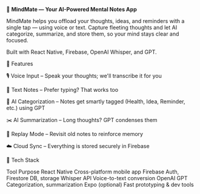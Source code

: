 🧠 **MindMate — Your AI-Powered Mental Notes App**

MindMate helps you offload your thoughts, ideas, and reminders with a single tap — using voice or text. Capture fleeting thoughts and let AI categorize, summarize, and store them, so your mind stays clear and focused.

Built with React Native, Firebase, OpenAI Whisper, and GPT.

📱 Features

🎙️ Voice Input – Speak your thoughts; we'll transcribe it for you

📝 Text Notes – Prefer typing? That works too

🧠 AI Categorization – Notes get smartly tagged (Health, Idea, Reminder, etc.) using GPT

✂️ AI Summarization – Long thoughts? GPT condenses them

🔁 Replay Mode – Revisit old notes to reinforce memory

☁️ Cloud Sync – Everything is stored securely in Firebase


🚀 Tech Stack

Tool          Purpose
React Native          Cross-platform mobile app
Firebase          Auth, Firestore DB, storage
Whisper API          	Voice-to-text conversion
OpenAI GPT         	Categorization, summarization
Expo (optional)          Fast prototyping & dev tools

